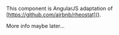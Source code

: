 This component is AngularJS adaptation of [https://github.com/airbnb/rheostat]().

More info maybe later...